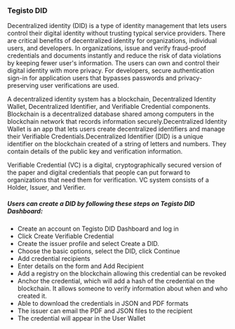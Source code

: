 ﻿### Tegisto DID

Decentralized identity (DID) is a type of identity management that lets users control their digital identity without trusting typical service providers. There are critical benefits of decentralized identity for organizations, individual users, and developers. In organizations, issue and verify fraud-proof credentials and documents instantly and reduce the risk of data violations by keeping fewer user's information. The users can own and control their digital identity with more privacy. For developers, secure authentication sign-in for application users that bypasses passwords and privacy-preserving user verifications are used.

A decentralized identity system has a blockchain, Decentralized Identity Wallet, Decentralized Identifier, and Verifiable Credential components. Blockchain is a decentralized database shared among computers in the blockchain network that records information securely.Decentralized Identity Wallet is an app that lets users create decentralized identifiers and manage their Verifiable Credentials.Decentralized Identifier (DID) is a unique identifier on the blockchain created of a string of letters and numbers. They contain details of the public key and verification information.

Verifiable Credential (VC) is a digital, cryptographically secured version of the paper and digital credentials that people can put forward to organizations that need them for verification. VC system consists of a Holder, Issuer, and Verifier.

##### Users can create a DID by following these steps on Tegisto DID Dashboard:

* Create an account on Tegisto DID Dashboard and log in
* Click Create Verifiable Credential
* Create the issuer profile and select Create a DID.
* Choose the basic options, select the DID, click Continue
* Add credential recipients
* Enter details on the form and Add Recipient
* Add a registry on the blockchain allowing this credential can be revoked
* Anchor the credential, which will add a hash of the credential on the blockchain. It allows someone to verify information about when and who created it.
* Able to download the credentials in JSON and PDF formats
* The issuer can email the PDF and JSON files to the recipient
* The credential will appear in the User Wallet
